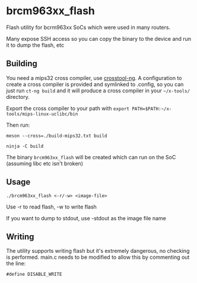 # brcm963xx\_flash

Flash utility for bcrm963xx SoCs which were used in many routers.

Many expose SSH access so you can copy the binary to the device and run it to
dump the flash, etc

## Building

You need a mips32 cross compiler, use [crosstool-ng](https://crosstool-ng.github.io/).
A configuration to create a cross compiler is provided and symlinked to
.config, so you can just run `ct-ng build` and it will produce a cross compiler
in your `~/x-tools/` directory.

Export the cross compiler to your path with
`export PATH=$PATH:~/x-tools/mips-linux-uclibc/bin`

Then run:

`meson --cross=./build-mips32.txt build`

`ninja -C build`

The binary `brcm963xx_flash` will be created which can run on the SoC (assuming
libc etc isn't broken)

## Usage

```
./brcm963xx_flash <-r/-w> <image-file>
```
Use -r to read flash, -w to write flash

If you want to dump to stdout, use -stdout as the image file name


## Writing

The utility supports writing flash but it's extremely dangerous, no checking is
performed. main.c needs to be modified to allow this by commenting out the
line:

`#define DISABLE_WRITE`
